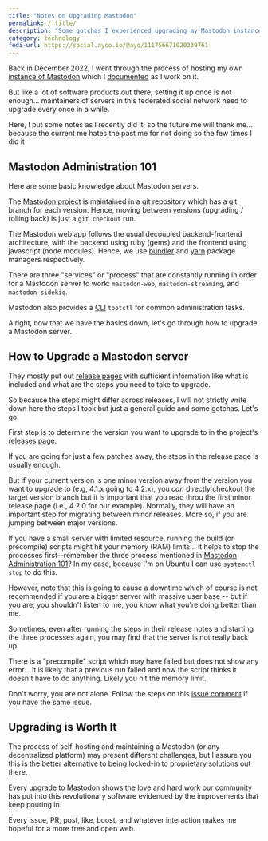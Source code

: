 ```yaml
---
title: "Notes on Upgrading Mastodon"
permalink: /:title/
description: "Some gotchas I experienced upgrading my Mastodon instance"
category: technology
fedi-url: https://social.ayco.io/@ayo/111756671020339761
---
```


Back in December 2022, I went through the process of hosting my own [instance of Mastodon](https://social.ayco.io) which I [documented](https://fosstodon.org/@ayo/109545132022543467) as I work on it. 

But like a lot of software products out there, setting it up once is not enough... maintainers of servers in this federated social network need to upgrade every once in a while.

Here, I put some notes as I recently did it; so the future me will thank me... because the current me hates the past me for not doing so the few times I did it 

## Mastodon Administration 101

Here are some basic knowledge about Mastodon servers.

The [Mastodon project](https://github.com/mastodon/mastodon) is maintained in a git repository which has a git branch for each version. Hence, moving between versions (upgrading / rolling back) is just a `git checkout` run.

The Mastodon web app follows the usual decoupled backend-frontend architecture, with the backend using ruby (gems) and the frontend using javascript (node modules). Hence, we use [bundler](https://bundler.io/) and [yarn](https://yarnpkg.com/) package managers respectively.

There are three "services" or "process" that are constantly running in order for a Mastodon server to work: `mastodon-web`, `mastodon-streaming`, and `mastodon-sidekiq`.

Mastodon also provides a [CLI](https://docs.joinmastodon.org/admin/tootctl/) `tootctl` for common administration tasks.

Alright, now that we have the basics down, let's go through how to upgrade a Mastodon server.

## How to Upgrade a Mastodon server

They mostly put out [release pages](https://github.com/mastodon/mastodon/releases) with sufficient information like what is included and what are the steps you need to take to upgrade.

So because the steps might differ across releases, I will not strictly write down here the steps I took but just a general guide and some gotchas. Let's go.

First step is to determine the version you want to upgrade to in the project's [releases page](https://github.com/mastodon/mastodon/releases).

If you are going for just a few patches away, the steps in the release page is usually enough.

But if your current version is one minor version away from the version you want to upgrade to (e.g, 4.1.x going to 4.2.x), you *can* directly checkout the target version branch but it is important that you read throu the first minor release page (i.e., 4.2.0 for our example). Normally, they will have an important step for migrating between minor releases. More so, if you are jumping between major versions.

If you have a small server with limited resource, running the build (or precompile) scripts might hit your memory (RAM) limits... it helps to stop the processes first--remember the three process mentioned in [Mastodon Administration 101](#mastodon-administration-101)? In my case, because I'm on Ubuntu I can use `systemctl stop` to do this.

However, note that this is going to cause a downtime which of course is not recommended if you are a bigger server with massive user base -- but if you are, you shouldn't listen to me, you know what you're doing better than me.

Sometimes, even after running the steps in their release notes and starting the three processes again, you may find that the server is not really back up.

There is a "precompile" script which may have failed but does not show any error... it is likely that a previous run failed and now the script thinks it doesn't have to do anything. Likely you hit the memory limit.

Don't worry, you are not alone. Follow the steps on this [issue comment](https://github.com/mastodon/mastodon/issues/11135#issuecomment-1331793973) if you have the same issue.

## Upgrading is Worth It

The process of self-hosting and maintaining a Mastodon (or any decentralized platform) may present different challenges, but I assure you this is the better alternative to being locked-in to proprietary solutions out there.

Every upgrade to Mastodon shows the love and hard work our community has put into this revolutionary software evidenced by the improvements that keep pouring in.

Every issue, PR, post, like, boost, and whatever interaction makes me hopeful for a more free and open web.